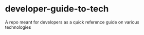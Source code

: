 # developer-guide-to-tech
A repo meant for developers as a quick reference guide on various technologies
